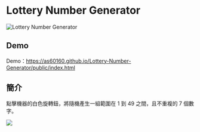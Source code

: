 # Lottery Number Generator

![Lottery Number Generator](https://i.imgur.com/SYokE6u.png)

## Demo

Demo：https://as60160.github.io/Lottery-Number-Generator/public/index.html

## 簡介

點擊機器的白色旋轉鈕，將隨機產生一組範圍在 1 到 49 之間，且不重複的 7 個數字。

![](https://i.imgur.com/JmDLaPi.png)
